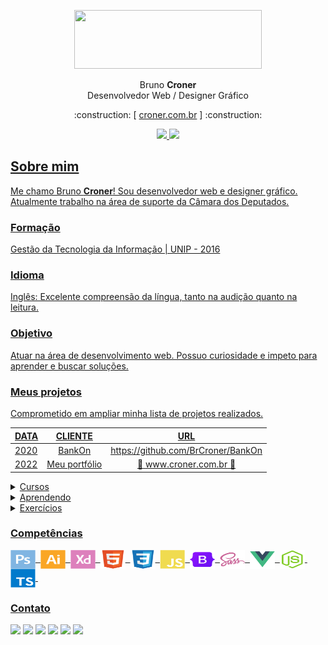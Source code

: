<p align="center"><img display="block" width="300" height="94,1" src="https://user-images.githubusercontent.com/15062920/160258260-d3414fe1-6d2b-43fe-bdeb-dfa619124ab3.svg" pointer-events="none"></p>

<p align="center">Bruno <b>Croner</b> <br>
Desenvolvedor Web / Designer Gráfico</p>
<p align="center">  :construction:  [ <a href="www.croner.com.br" target="_blank">croner.com.br</a> ]  :construction: </p>

<div align="center">
  <a href="https://github.com/BrCroner">
 <img height="155em" src="https://github-readme-stats.vercel.app/api?username=brcroner&show_icons=true&theme=vision-friendly-dark&include_all_commits=true&count_private=true"/>
  <img height="155em" src="https://github-readme-stats.vercel.app/api/top-langs/?username=brcroner&layout=compact&langs_count=7&theme=vision-friendly-dark"/>
</div>

## Sobre mim
Me chamo Bruno **Croner**! Sou desenvolvedor web e designer gráfico. Atualmente trabalho na área de suporte da Câmara dos Deputados.

### Formação
Gestão da Tecnologia da Informação | UNIP - 2016
 
### Idioma 
Inglês: Excelente compreensão da língua, tanto na audição quanto na leitura.

### Objetivo
Atuar na área de desenvolvimento web. Possuo curiosidade e impeto para aprender e buscar soluções.

### Meus projetos
Comprometido em ampliar minha lista de projetos realizados.

| DATA        | CLIENTE         | URL                                              |
| :---        |    :----:       |    :----:                                        |
| 2020        | BankOn          | https://github.com/BrCroner/BankOn               |
| 2022        | Meu portfólio   | :construction: www.croner.com.br  :construction: |

  
<details>
<summary> Cursos </summary>
   
| CONCLUÍDOS                                                 | URL                                                                                 | CARGA HORÁRIA |
| :---                                                       |    :----:                                                                           |    :----:     |
| Vue - The Complete Guide (incl. Router & Composition API)  | https://www.udemy.com/course/vuejs-2-the-complete-guide/                            | 32 horas      |
| Curso SQL Completo                                         | https://www.softblue.com.br/                                                        | 20 horas      |
| Curso Análise Orientada a Objetos                          | https://www.softblue.com.br/                                                        | 20 horas      |
| Curso Lógica de Programação                                | https://www.softblue.com.br/                                                        | 20 horas      |
| Advanced CSS and Sass: Flexbox, Grid, Animations and More! | https://www.udemy.com/course/advanced-css-and-sass/                                 | 28 horas      |
| The Modern JavaScript Bootcamp                             | https://www.udemy.com/course/modern-javascript                                      | 29,5 horas    |
| Beginner JavaScript                                        | https://beginnerjavascript.com/                                                     | 15 horas      |
| JavaScript30                                               | https://javascript30.com/                                                           | 15 horas      |
| Git a Web Developer Job: Mastering the Modern Workflow     | https://www.udemy.com/course/git-a-web-developer-job-mastering-the-modern-workflow/ | 16 horas      |
| HTML, CSS, Sass, UX/UI, Illustrator, SEO Tools, Logo       | https://teamtreehouse.com/brcroner                                                  | 40 horas      |
  
</details>

<details>
  <summary>Aprendendo</summary>
  <p>Estou trabalhando para ampliar minha lista de projetos realizados.</p>

| CURSANDO                                                           | URL                                                                   | CARGA HORÁRIA |
| :---                                                               |    :----:                                                             |    :----:     |
| NodeJS - The Complete Guide (MVC, REST APIs, GraphQL, Deno)        | https://www.udemy.com/course/nodejs-the-complete-guide/               | 40 horas      |  
| Understanding TypeScript - 2021 Edition - Maximilian Schwarzmüller | https://www.udemy.com/course/understanding-typescript                 | 15 horas      |
  
</details>

<details>
  <summary>Exercícios</summary>
  <p>
          Realizo atividades de forma regular para ajudar a fixar a matéria.
  </p>

| FRAMEWORK   | PACOTES                          | DESCRIÇÃO             | URL                                                 |
| :---        | :----:                           | :----:                | :----:                                              |
| VUE.js      | axios, vue-router e json-server  | Lista de Tarefas      | https://github.com/BrCroner/vue-rotas               |
| VUE.js      | vue-router                       | Jogo Monster Slayer   | https://github.com/BrCroner/monster-slayer          |

</details>

### Competências
<div style="display: inline_block">
 <img align="center" alt="Adobe Photoshop" height="30" width="40" src="https://raw.githubusercontent.com/devicons/devicon/master/icons/photoshop/photoshop-plain.svg">&nbsp
 <img align="center" alt="Adobe Illustrator" height="30" width="40" src="https://raw.githubusercontent.com/devicons/devicon/master/icons/illustrator/illustrator-plain.svg">&nbsp
 <img align="center" alt="Adobe Xd" height="30" width="40" src="https://raw.githubusercontent.com/devicons/devicon/master/icons/xd/xd-plain.svg">&nbsp
 <img align="center" alt="HTML5 Icon" height="30" width="40" src="https://raw.githubusercontent.com/devicons/devicon/master/icons/html5/html5-original.svg">&nbsp
 <img align="center" alt="CSS3 Icon" height="30" width="40" src="https://raw.githubusercontent.com/devicons/devicon/master/icons/css3/css3-original.svg">&nbsp
 <img align="center" alt="JavaScript Icon" height="30" width="40" src="https://raw.githubusercontent.com/devicons/devicon/master/icons/javascript/javascript-plain.svg">&nbsp
 <img align="center" alt="Bootstrap Icon" height="30" width="40" src="https://raw.githubusercontent.com/devicons/devicon/master/icons/bootstrap/bootstrap-original.svg">&nbsp
 <img align="center" alt="Sass Icon" height="30" width="40" src="https://raw.githubusercontent.com/devicons/devicon/master/icons/sass/sass-original.svg">&nbsp  
 <img align="center" alt="Vue.js Icon" height="30" width="40" src="https://raw.githubusercontent.com/devicons/devicon/master/icons/vuejs/vuejs-original.svg">&nbsp
 <img align="center" alt="Vue.js Icon" height="30" width="40" src="https://raw.githubusercontent.com/devicons/devicon/master/icons/nodejs/nodejs-plain.svg">&nbsp 
  <img align="center" alt="TypeScript Icon" height="30" width="40" src="https://raw.githubusercontent.com/devicons/devicon/master/icons/typescript/typescript-original.svg">&nbsp
</div>

### Contato

<div>
   <a href="https://www.linkedin.com/in/croner/" target="_blank"><img src="https://img.shields.io/badge/-LinkedIn-%230077B5?style=for-the-badge&logo=linkedin&logoColor=white" target="_blank"></a> 
  <a href="https://twitter.com/BrCroner" target="_blank"><img src="https://img.shields.io/badge/Twitter-1DA1F2?style=for-the-badge&logo=twitter&logoColor=white" target="_blank"></a>
  <a href="https://www.instagram.com/brcroner/" target="_blank"><img src="https://img.shields.io/badge/-Instagram-%23E4405F?style=for-the-badge&logo=instagram&logoColor=white" target="_blank"></a>
   <a href="https://discord.gg/qByXJfZM" target="_blank"><img src="https://img.shields.io/badge/Discord-7289DA?style=for-the-badge&logo=discord&logoColor=white" target="_blank"></a>
  <a href="https://web.whatsapp.com/send?phone=5561981167309&text&app_absent=0" target="_blank"><img src="https://img.shields.io/badge/-Whatsapp-%128C7E?style=for-the-badge&logo=whatsapp&logoColor=white" target="_blank"></a>
  <a href = "mailto:br.croner@gmail.com"><img src="https://img.shields.io/badge/-Gmail-%23333?style=for-the-badge&logo=gmail&logoColor=white" target="_blank"></a>
</div>


